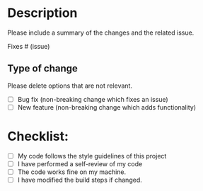 # Description

Please include a summary of the changes and the related issue.

Fixes # (issue)

## Type of change

Please delete options that are not relevant.

- [ ] Bug fix (non-breaking change which fixes an issue)
- [ ] New feature (non-breaking change which adds functionality)

# Checklist:

- [ ] My code follows the style guidelines of this project
- [ ] I have performed a self-review of my code
- [ ] The code works fine on my machine.
- [ ] I have modified the build steps if changed.